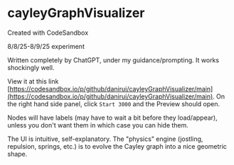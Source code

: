 # cayleyGraphVisualizer

Created with CodeSandbox

8/8/25-8/9/25 experiment

Written completely by ChatGPT, under my guidance/prompting. It works shockingly well.

View it at this link [https://codesandbox.io/p/github/danirui/cayleyGraphVisualizer/main](https://codesandbox.io/p/github/danirui/cayleyGraphVisualizer/main). On the right hand side panel, click `Start 3000` and the Preview should open.

Nodes will have labels (may have to wait a bit before they load/appear), unless you don't want them in which case you can hide them.

The UI is intuitive, self-explanatory. The "physics" engine (jostling, repulsion, springs, etc.) is to evolve the Cayley graph into a nice geometric shape.
